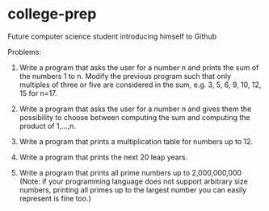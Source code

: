 # college-prep
Future computer science student introducing himself to Github


Problems:

1. Write a program that asks the user for a number n and prints the sum of the numbers 1 to n. Modify the previous program such that only multiples of three or five are considered in the sum, e.g. 3, 5, 6, 9, 10, 12, 15 for n=17.

2. Write a program that asks the user for a number n and gives them the possibility to choose between computing the sum and computing the product of 1,…,n.

3. Write a program that prints a multiplication table for numbers up to 12. 

4. Write a program that prints the next 20 leap years.

5. Write a program that prints all prime numbers up to 2,000,000,000 (Note: if your programming language does not support arbitrary size numbers, printing all primes up to the largest number you can easily represent is fine too.)
